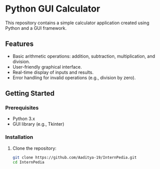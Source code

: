 # Python GUI Calculator

This repository contains a simple calculator application created using Python and a GUI framework.

## Features

- Basic arithmetic operations: addition, subtraction, multiplication, and division.
- User-friendly graphical interface.
- Real-time display of inputs and results.
- Error handling for invalid operations (e.g., division by zero).

## Getting Started

### Prerequisites

- Python 3.x
- GUI library (e.g., Tkinter)

### Installation

1. Clone the repository:
   ```bash
   git clone https://github.com/Aaditya-19/InternPedia.git
   cd InternPedia
